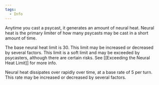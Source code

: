 ```yaml
---
tags:
  - Info
---
```

Anytime you cast a psycast, it generates an amount of neural heat. Neural heat is the primary limiter of how many psycasts may be cast in a short amount of time. 

The base neural heat limit is 30. This limit may be increased or decreased by several factors. This limit is a soft limit and may be exceeded by psycasters, although there are certain risks. See [[Exceeding the Neural Heat Limit]] for more info.

Neural heat dissipates over rapidly over time, at a base rate of 5 per turn. This rate may be increased or decreased by several factors.